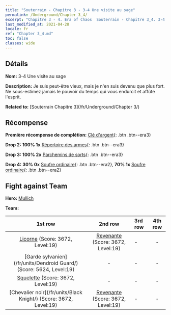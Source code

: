 ```yaml
---
title: "Souterrain - Chapitre 3 - 3-4 Une visite au sage"
permalink: /Underground/Chapter 3_4/
excerpt: "Chapitre 3 - 4. Era of Chaos  Souterrain - Chapitre 3_4. 3-4 Une visite au sage"
last_modified_at: 2021-04-28
locale: fr
ref: "Chapter 3_4.md"
toc: false
classes: wide
---
```


## Détails

 **Nom:** 3-4 Une visite au sage

 **Description:** Je suis peut-être vieux, mais je n'en suis devenu que plus fort. Ne sous-estimez jamais le pouvoir du temps qui vous endurcit et affûte l'esprit.

 **Related to:** [Souterrain Chapitre 3](/fr/Underground/Chapter 3/)

## Récompense

 **Première récompense de complétion:** [Clé d'argent](/ItemsFR/con_693/){: .btn .btn--era3}

 **Drop 2:** **100% 1x** [Répertoire des armes](/ItemsFR/mat_18/){: .btn .btn--era3}

 **Drop 3:** **100% 2x** [Parchemins de sorts](/ItemsFR/con_694/){: .btn .btn--era3}

 **Drop 4:** **30% 0x** [Soufre ordinaire](/ItemsFR/mat_9/){: .btn .btn--era2}, **70% 1x** [Soufre ordinaire](/ItemsFR/mat_9/){: .btn .btn--era2}


## Fight against Team
 **Hero:** [Mullich](/fr/heroes/Mullich/)

 **Team:**


  | 1st row | 2nd row | 3rd row | 4th row |
  |:----:|:----:|:----|:----:|
  | [Licorne](/fr/units/Unicorn/) (Score: 3672, Level:19)  | [Revenante](/fr/units/Wight/) (Score: 3672, Level:19)  | - | - |
  | [Garde sylvanien](/fr/units/Dendroid Guard/) (Score: 5624, Level:19)  | - | - | - |
  | [Squelette](/fr/units/Skeleton/) (Score: 3672, Level:19)  | - | - | - |
  | [Chevalier noir](/fr/units/Black Knight/) (Score: 3672, Level:19)  | [Revenante](/fr/units/Wight/) (Score: 3672, Level:19)  | - | - |


